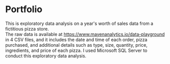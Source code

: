 # Portfolio
This is exploratory data analysis on a year's worth of sales data from a fictitious pizza store.  
The raw data is available at https://www.mavenanalytics.io/data-playground in 4 CSV files, and it includes the date and time of each order, pizza purchased, 
and additional details such as type, size, quantity, price, ingredients, and price of each pizza.
I used Microsoft SQL Server to conduct this exploratory data analysis.

